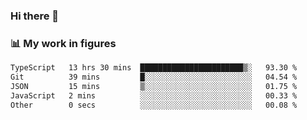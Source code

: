 ### Hi there 👋

### 📊 My work in figures

<!--START_SECTION:waka-->

```txt
TypeScript   13 hrs 30 mins  ███████████████████████▒░   93.30 %
Git          39 mins         █░░░░░░░░░░░░░░░░░░░░░░░░   04.54 %
JSON         15 mins         ▒░░░░░░░░░░░░░░░░░░░░░░░░   01.75 %
JavaScript   2 mins          ░░░░░░░░░░░░░░░░░░░░░░░░░   00.33 %
Other        0 secs          ░░░░░░░░░░░░░░░░░░░░░░░░░   00.08 %
```

<!--END_SECTION:waka-->
